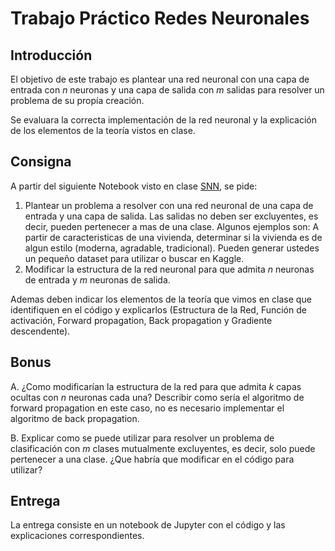 # Trabajo Práctico Redes Neuronales

## Introducción

El objetivo de este trabajo es plantear una red neuronal con una capa de entrada con $n$ neuronas y una capa de salida con $m$ salidas para resolver un problema de su propía creación.

Se evaluara la correcta implementación de la red neuronal y la explicación de los elementos de la teoría vistos en clase.

## Consigna

A partir del siguiente Notebook visto en clase [SNN](https://github.com/IgnacioPardo/SNN/blob/main/SNN.ipynb), se pide:

1. Plantear un problema a resolver con una red neuronal de una capa de entrada y una capa de salida. Las salidas no deben ser excluyentes, es decir, pueden pertenecer a mas de una clase. Algunos ejemplos son: A partir de caracteristicas de una vivienda, determinar si la vivienda es de algun estilo (moderna, agradable, tradicional). Pueden generar ustedes un pequeño dataset para utilizar o buscar en Kaggle.
2. Modificar la estructura de la red neuronal para que admita $n$ neuronas de entrada y $m$ neuronas de salida.

Ademas deben indicar los elementos de la teoría que vimos en clase que identifiquen en el código y explicarlos (Estructura de la Red, Función de activación, Forward propagation, Back propagation y Gradiente descendente).

## Bonus

A. ¿Como modificarían la estructura de la red para que admita $k$ capas ocultas con $n$ neuronas cada una? Describir como sería el algoritmo de forward propagation en este caso, no es necesario implementar el algoritmo de back propagation.

B. Explicar como se puede utilizar para resolver un problema de clasificación con $m$ clases mutualmente excluyentes, es decir, solo puede pertenecer a una clase. ¿Que habría que modificar en el código para utilizar?

## Entrega

La entrega consiste en un notebook de Jupyter con el código y las explicaciones correspondientes.
